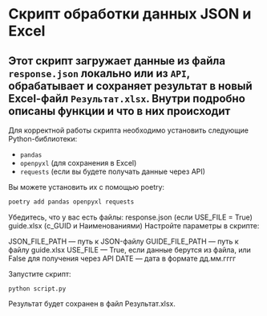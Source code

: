 # Скрипт обработки данных JSON и Excel

Этот скрипт загружает данные из файла  `response.json` локально или  из `API`,  обрабатывает и сохраняет результат в новый Excel-файл `Результат.xlsx`.
Внутри подробно описаны функции и что в них происходит
---

Для корректной работы скрипта необходимо установить следующие Python-библиотеки:

- `pandas`
- `openpyxl` (для сохранения в Excel)
- `requests` (если вы будете получать данные через API)

Вы можете установить их с помощью poetry:
```bash
poetry add pandas openpyxl requests
```

Убедитесь, что у вас есть файлы:
response.json (если USE_FILE = True)
guide.xlsx (с_GUID и Наименованиями)
Настройте параметры в скрипте:

JSON_FILE_PATH — путь к JSON-файлу
GUIDE_FILE_PATH — путь к файлу guide.xlsx
USE_FILE — True, если данные берутся из файла, или False для получения через API
DATE — дата в формате дд.мм.гггг

Запустите скрипт:
```
python script.py
```
Результат будет сохранен в файл Результат.xlsx.

